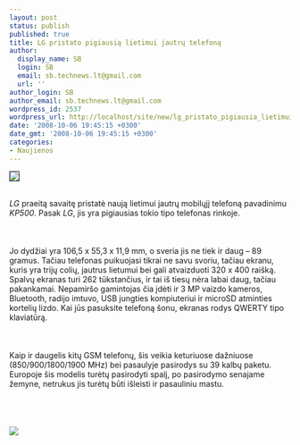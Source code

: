 ```yaml
---
layout: post
status: publish
published: true
title: LG pristato pigiausią lietimui jautrų telefoną
author:
  display_name: SB
  login: SB
  email: sb.technews.lt@gmail.com
  url: ''
author_login: SB
author_email: sb.technews.lt@gmail.com
wordpress_id: 2537
wordpress_url: http://localhost/site/new/lg_pristato_pigiausia_lietimui_jautru_telefona/
date: '2008-10-06 19:45:15 +0300'
date_gmt: '2008-10-06 19:45:15 +0300'
categories:
- Naujienos
---
```

<div class="imgright"><img src="http://tbn0.google.com/images?q=tbn:_PR8246uRiJJoM:http://ambicamobile.com/yahoo_site_admin/assets/images/lg_logo.8904125_std.jpg" border="1"></div>
<p><br><i>LG</i> praeitą savaitę pristatė naują lietimui jautrų mobilųjį telefoną pavadinimu <i>KP500</i>. Pasak <i>LG</i>, jis yra pigiausias tokio tipo telefonas rinkoje.<br />
<br><br />
<br>Jo dydžiai yra 106,5 x 55,3 x 11,9 mm, o sveria jis ne tiek ir daug – 89 gramus. Tačiau telefonas puikuojasi tikrai ne savu svoriu, tačiau ekranu, kuris yra trijų colių, jautrus lietumui bei gali atvaizduoti 320 x 400 raišką. Spalvų ekranas turi 262 tūkstančius, ir tai iš tiesų nėra labai daug, tačiau pakankamai. Nepamiršo gamintojas čia įdėti ir 3 MP vaizdo kameros, Bluetooth, radijo imtuvo, USB jungties kompiuteriui ir microSD atminties kortelių lizdo. Kai jūs pasuksite telefoną šonu, ekranas rodys QWERTY tipo klaviatūrą.<br />
<br><br />
<br>Kaip ir daugelis kitų GSM telefonų, šis veikia keturiuose dažniuose (850/900/1800/1900 MHz) bei pasaulyje pasirodys su 39 kalbų paketu. Europoje šis modelis turėtų pasirodyti spalį, po pasirodymo senajame žemyne, netrukus jis turėtų būti išleisti ir pasauliniu mastu.<br />
<br><br />
<br><br><img src="http://www.itx.ba/images/stories/2008/Oktobar/lg_kp500.jpg"><br><br />
<br><br />
<br><br />
<br></p>
